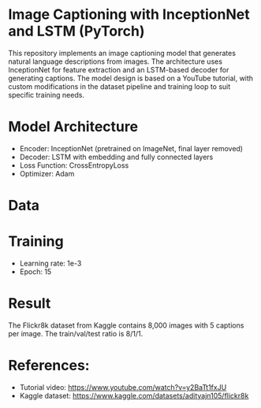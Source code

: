 # Image Captioning with InceptionNet and LSTM (PyTorch)
This repository implements an image captioning model that generates natural language descriptions from images. The architecture uses InceptionNet for feature extraction and an LSTM-based decoder for generating captions. The model design is based on a YouTube tutorial, with custom modifications in the dataset pipeline and training loop to suit specific training needs.

# Model Architecture
- Encoder: InceptionNet (pretrained on ImageNet, final layer removed)
- Decoder: LSTM with embedding and fully connected layers
- Loss Function: CrossEntropyLoss
- Optimizer: Adam

# Data

# Training
- Learning rate: 1e-3
- Epoch: 15

# Result
The Flickr8k dataset from Kaggle contains 8,000 images with 5 captions per image. The train/val/test ratio is 8/1/1.

# References:
- Tutorial video: https://www.youtube.com/watch?v=y2BaTt1fxJU
- Kaggle dataset: https://www.kaggle.com/datasets/adityajn105/flickr8k
